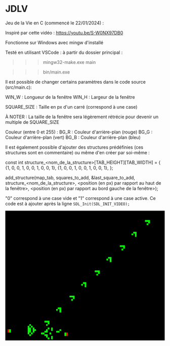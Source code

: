# JDLV
Jeu de la Vie en C (commencé le 22/01/2024) :

Inspiré par cette vidéo : https://youtu.be/S-W0NX97DB0

Fonctionne sur Windows avec mingw d'installé

Testé en utilisant VSCode : à partir du dossier principal :

>>> mingw32-make.exe main

>>> bin/main.exe

Il est possible de changer certains paramètres dans le code source (src/main.c):

WIN_W       : Longueur de la fenêtre
WIN_H       : Largeur de la fenêtre

SQUARE_SIZE : Taille en px d'un carré (correspond à une case)

À NOTER     : La taille de la fenêtre sera légèrement rétrécie pour devenir un multiple de SQUARE_SIZE

Couleur (entre 0 et 255) :
BG_R        : Couleur d'arrière-plan (rouge)
BG_G        : Couleur d'arrière-plan (vert)
BG_B        : Couleur d'arrière-plan (bleu)

Il est également possible d'ajouter des structures prédéfinies (ces structures sont en commentaire) ou même d'en créer par soi-même :

const int structure_<nom_de_la_structure>[TAB_HEIGHT][TAB_WIDTH] = {
  {1, 0, 0, 1, 0, 0, 1, 0, 0, 1},
  {1, 0, 0, 1, 0, 0, 1, 0, 0, 1},
};

add_structure(map_tab, squares_to_add, &last_square_to_add, structure_<nom_de_la_structure>, <position (en px) par rapport au haut de la fenêtre>, <position (en px) par rapport au bord gauche de la fenêtre>);

"0" correspond à une case vide et "1" correspond à une case active.
Ce code est à ajouter après la ligne `SDL_Init(SDL_INIT_VIDEO);`

![Image du projet](https://github.com/MAMGA62/JDLV/blob/main/JDLV_image.png?raw=true)
